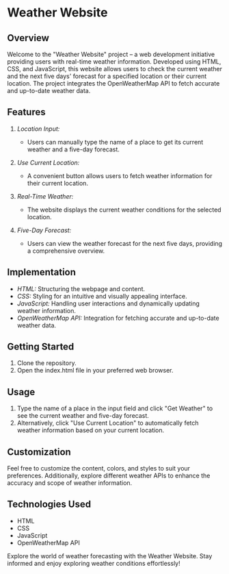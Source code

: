 # Weather Website

## Overview

Welcome to the "Weather Website" project – a web development initiative providing users with real-time weather information. Developed using HTML, CSS, and JavaScript, this website allows users to check the current weather and the next five days' forecast for a specified location or their current location. The project integrates the OpenWeatherMap API to fetch accurate and up-to-date weather data.

## Features

1. *Location Input:*
   - Users can manually type the name of a place to get its current weather and a five-day forecast.

2. *Use Current Location:*
   - A convenient button allows users to fetch weather information for their current location.

3. *Real-Time Weather:*
   - The website displays the current weather conditions for the selected location.

4. *Five-Day Forecast:*
   - Users can view the weather forecast for the next five days, providing a comprehensive overview.

## Implementation

- *HTML:* Structuring the webpage and content.
- *CSS:* Styling for an intuitive and visually appealing interface.
- *JavaScript:* Handling user interactions and dynamically updating weather information.
- *OpenWeatherMap API:* Integration for fetching accurate and up-to-date weather data.

## Getting Started

1. Clone the repository.
2. Open the index.html file in your preferred web browser.

## Usage

1. Type the name of a place in the input field and click "Get Weather" to see the current weather and five-day forecast.
2. Alternatively, click "Use Current Location" to automatically fetch weather information based on your current location.

## Customization

Feel free to customize the content, colors, and styles to suit your preferences. Additionally, explore different weather APIs to enhance the accuracy and scope of weather information.

## Technologies Used

- HTML
- CSS
- JavaScript
- OpenWeatherMap API

Explore the world of weather forecasting with the Weather Website. Stay informed and enjoy exploring weather conditions effortlessly!

